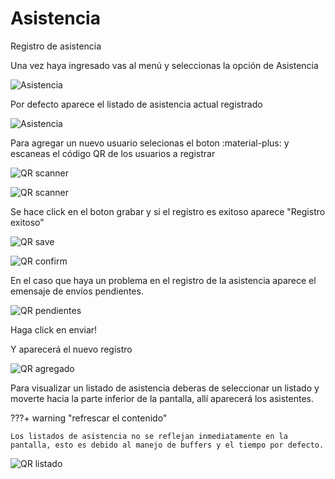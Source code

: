 # Asistencia

Registro de asistencia

Una vez haya ingresado vas al menú y seleccionas la opción de Asistencia

![Asistencia](Asistencia.png)

Por defecto aparece el listado de asistencia actual registrado

![Asistencia](Asistencia_current.png)

Para agregar un nuevo usuario selecionas el boton :material-plus: y escaneas el código QR
de los usuarios a registrar

![QR scanner](Asistencia_scanqr0.png)

![QR scanner](Asistencia_scanqr02.png)

Se hace click en el boton grabar y si el registro es exitoso aparece "Registro exitoso"

![QR save](Asistencia_save.png)

![QR confirm](Asistencia_confirm.png)

En el caso que haya un problema en el registro de la asistencia aparece el emensaje de envíos pendientes.

![QR pendientes](qr_pendientes.png)

Haga click en enviar!

Y aparecerá el nuevo registro

![QR agregado](qr_agregado.png)

Para visualizar un listado de asistencia deberas de seleccionar un listado y moverte hacia la parte inferior de la pantalla, allí aparecerá los asistentes.

???+ warning "refrescar el contenido"

    Los listados de asistencia no se reflejan inmediatamente en la pantalla, esto es debido al manejo de buffers y el tiempo por defecto.

![QR listado](qr_listado_asistencia.png)
